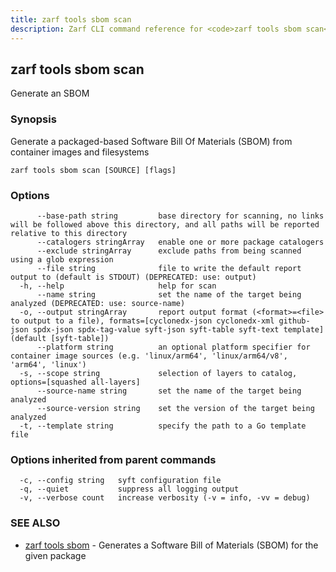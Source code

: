 ```yaml
---
title: zarf tools sbom scan
description: Zarf CLI command reference for <code>zarf tools sbom scan</code>.
---
```


## zarf tools sbom scan

Generate an SBOM

### Synopsis

Generate a packaged-based Software Bill Of Materials (SBOM) from container images and filesystems

```
zarf tools sbom scan [SOURCE] [flags]
```

### Options

```
      --base-path string         base directory for scanning, no links will be followed above this directory, and all paths will be reported relative to this directory
      --catalogers stringArray   enable one or more package catalogers
      --exclude stringArray      exclude paths from being scanned using a glob expression
      --file string              file to write the default report output to (default is STDOUT) (DEPRECATED: use: output)
  -h, --help                     help for scan
      --name string              set the name of the target being analyzed (DEPRECATED: use: source-name)
  -o, --output stringArray       report output format (<format>=<file> to output to a file), formats=[cyclonedx-json cyclonedx-xml github-json spdx-json spdx-tag-value syft-json syft-table syft-text template] (default [syft-table])
      --platform string          an optional platform specifier for container image sources (e.g. 'linux/arm64', 'linux/arm64/v8', 'arm64', 'linux')
  -s, --scope string             selection of layers to catalog, options=[squashed all-layers]
      --source-name string       set the name of the target being analyzed
      --source-version string    set the version of the target being analyzed
  -t, --template string          specify the path to a Go template file
```

### Options inherited from parent commands

```
  -c, --config string   syft configuration file
  -q, --quiet           suppress all logging output
  -v, --verbose count   increase verbosity (-v = info, -vv = debug)
```

### SEE ALSO

* [zarf tools sbom](/cli/commands/zarf_tools_sbom/)	 - Generates a Software Bill of Materials (SBOM) for the given package
